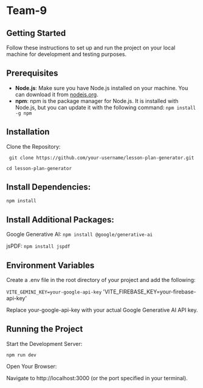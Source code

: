 # Team-9

## Getting Started

Follow these instructions to set up and run the project on your local machine for development and testing purposes.

## Prerequisites

- **Node.js**: Make sure you have Node.js installed on your machine. You can download it from [nodejs.org](https://nodejs.org/).
- **npm**: npm is the package manager for Node.js. It is installed with Node.js, but you can update it with the following command:
  `npm install -g npm`

## Installation

Clone the Repository:

` git clone https://github.com/your-username/lesson-plan-generator.git`

`cd lesson-plan-generator`

## Install Dependencies:

`npm install`

## Install Additional Packages:

Google Generative AI:
`npm install @google/generative-ai`

jsPDF:
`npm install jspdf`

## Environment Variables

Create a .env file in the root directory of your project and add the following:

`VITE_GEMINI_KEY=your-google-api-key`
'VITE_FIREBASE_KEY=your-firebase-api-key'

Replace your-google-api-key with your actual Google Generative AI API key.

## Running the Project

Start the Development Server:

`npm run dev`

Open Your Browser:

Navigate to http://localhost:3000 (or the port specified in your terminal).
